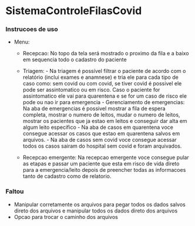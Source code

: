 # SistemaControleFilasCovid

<h3> Instrucoes de uso </h3>

- Menu:
  - Recepcao: No topo da tela será mostrado o proximo da fila e a baixo em sequencia todo o cadastro do paciente
 
  - Triagem: - Na triagem é possível filtrar o paciente de acordo com o relatório (inclui exames e anamnese) e tria ele para cada tipo de caso
             como: sem covid ou com covid, se tiver covid é possivel ele pode ser assintomatico ou em risco. Caso o paciente for assintomatico 
             ele vai para quarentena e se for um caso de risco ele pode ou nao ir para emergencia
             - Gerenciamento de emergencias: Na aba de emergencias é possivel mostrar a fila de espera completa, mostrar o numero de leitos, mudar o numero de leitos, mostrar os pacientes que ja estao em leitos e conseguir dar alta em algum leito especifico
             - Na aba de casos em quarentena voce consegue acessar os casos que estao em quarentena salvos em arquivos.
             - Na aba de casos sem covid voce consegue acessar todos os casos sairam do hospital sem covid e foram arquivados.
            
  - Recepcao emergente: Na recepcao emergente voce consegue pular as etapas e passar um paciente que esta em risco de vida direto para a emergencia/leito depois de preencher todas as informacoes tanto de cadastro como de relatorio.

<h3> Faltou </h3>

- Manipular corretamente os arquivos para pegar todos os dados salvos direto dos arquivos e manipular todos os dados direto dos arquivos
- Opcao para trocar o caminho dos arquivos
